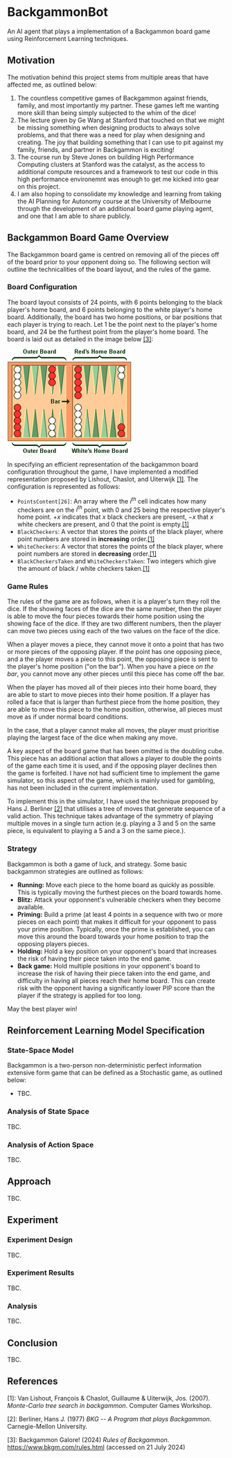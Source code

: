 # BackgammonBot

An AI agent that plays a implementation of a Backgammon board game using Reinforcement Learning techniques.

## Motivation

The motivation behind this project stems from multiple areas that have affected me, as outlined below:

1. The countless competitive games of Backgammon against friends, family, and most importantly my partner. These games left me wanting more skill than being simply subjected to the whim of the dice!
2. The lecture given by Ge Wang at Stanford that touched on that we might be missing something when designing products to always solve problems, and that there was a need for play when designing and creating. The joy that building something that I can use to pit against my family, friends, and partner in Backgammon is exciting!
3. The course run by Steve Jones on building High Performance Computing clusters at Stanford was the catalyst, as the access to additional compute resources and a framework to test our code in this high performance environemnt was enough to get me kicked into gear on this project.
4. I am also hoping to consolidate my knowledge and learning from taking the AI Planning for Autonomy course at the University of Melbourne through the development of an additional board game playing agent, and one that I am able to share publicly.

## Backgammon Board Game Overview

The Backgammon board game is centred on removing all of the pieces off of the board prior to your opponent doing so. The following section will outline the technicalities of the board layout, and the rules of the game.

### Board Configuration

The board layout consists of 24 points, with 6 points belonging to the black player's home board, and 6 points belonging to the white player's home board. Additionally, the board has two home positions, or bar positions that each player is trying to reach. Let 1 be the point next to the player's home board, and 24 be the furthest point from the player's home board. The board is laid out as detailed in the image below [[3]](#references):

![Backgammon Board Layout](res\bg_board_layout.gif)

In specifying an efficient representation of the backgammon board configuration throughout the game, I have implemented a modified representation proposed by Lishout, Chaslot, and Uiterwijk [[1]](#references). The configuration is represented as follows:

- `PointsContent[26]`: An array where the $i^{th}$ cell indicates how many checkers are on the $i^{th}$ point, with 0 and 25 being the respective player's home point. $+x$ indicates that $x$ black checkers are present, $-x$ that $x$ white checkers are present, and 0 that the point is empty.[[1]](#references)
- `BlackCheckers`: A vector that stores the points of the black player, where point numbers are stored in **increasing** order.[[1]](#references)
- `WhiteCheckers`: A vector that stores the points of the black player, where point numbers are stored in **decreasing** order.[[1]](#references)
- `BlackCheckersTaken` and `WhiteCheckersTaken`: Two integers which give the amount of black / white checkers taken.[[1]](#references)

### Game Rules

The rules of the game are as follows, when it is a player's turn they roll the dice. If the showing faces of the dice are the same number, then the player is able to move the four pieces towards their home position using the showing face of the dice. If they are two different numbers, then the player can move two pieces using each of the two values on the face of the dice.

When a player moves a piece, they cannot move it onto a point that has two or more pieces of the opposing player. If the point has one opposing piece, and a the player moves a piece to this point, the opposing piece is sent to the player's home position ("on the bar"). When you have a piece *on the bar*, you cannot move any other pieces until this piece has come off the bar.

When the player has moved all of their pieces into their home board, they are able to start to move pieces into their home position. If a player has rolled a face that is larger than furthest piece from the home position, they are able to move this piece to the home position, otherwise, all pieces must move as if under normal board conditions.

In the case, that a player cannot make all moves, the player must prioritise playing the largest face of the dice when making any move.

A key aspect of the board game that has been omitted is the doubling cube. This piece has an additional action that allows a player to double the points of the game each time it is used, and if the opposing player declines then the game is forfeited. I have not had sufficient time to implement the game simulator, so this aspect of the game, which is mainly used for gambling, has not been included in the current implementation.

To implement this in the simulator, I have used the technique proposed by Hans J. Berliner [[2]](#references) that utilises a tree of moves that generate sequence of a valid action. This technique takes advantage of the symmetry of playing multiple moves in a single turn action (e.g. playing a 3 and 5 on the same piece, is equivalent to playing a 5 and a 3 on the same piece.).

### Strategy

Backgammon is both a game of luck, and strategy. Some basic backgammon strategies are outlined as follows:

- **Running:** Move each piece to the home board as quickly as possible. This is typically moving the furthest pieces on the board towards home.
- **Blitz:** Attack your opponnent's vulnerable checkers when they become available.
- **Priming:** Build a prime (at least 4 points in a sequence with two or more pieces on each point) that makes it difficult for your opponent to pass your prime position. Typically, once the prime is established, you can move this around the board towards your home position to trap the opposing players pieces.
- **Holding:** Hold a key position on your opponent's board that increases the risk of having their piece taken into the end game.
- **Back game:** Hold multiple positions in your opponent's board to increase the risk of having their piece taken into the end game, and difficulty in having all pieces reach their home board. This can create risk with the opponent having a significantly lower PIP score than the player if the strategy is applied for too long.

May the best player win!

## Reinforcement Learning Model Specification

### State-Space Model

Backgammon is a two-person non-deterministic perfect information extensive form game that can be defined as a Stochastic game, as outlined below:

- TBC.

### Analysis of State Space

TBC.

### Analysis of Action Space

TBC.

## Approach

TBC.

## Experiment

### Experiment Design

TBC.

### Experiment Results

TBC.

### Analysis

TBC.

## Conclusion

TBC.

## References

[1]: Van Lishout, François & Chaslot, Guillaume & Uiterwijk, Jos. (2007). *Monte-Carlo tree search in backgammon*. Computer Games Workshop.

[2]: Berliner, Hans J. (1977) *BKG -- A Program that plays Backgammon*. Carnegie-Mellon University.

[3]: Backgammon Galore! (2024) *Rules of Backgammon*. <https://www.bkgm.com/rules.html> (accessed on 21 July 2024)
